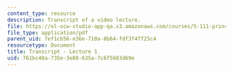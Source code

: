 ```yaml
---
content_type: resource
description: Transcript of a video lecture.
file: https://ol-ocw-studio-app-qa.s3.amazonaws.com/courses/5-111-principles-of-chemical-science-fall-2008/761bc48a735e3e88635a7c6f5603d69e_5-111F08-L01.pdf
file_type: application/pdf
parent_uid: fef1cb56-e36e-710a-8b64-fdf3f4ff25c4
resourcetype: Document
title: Transcript - Lecture 1
uid: 761bc48a-735e-3e88-635a-7c6f5603d69e
---
```

